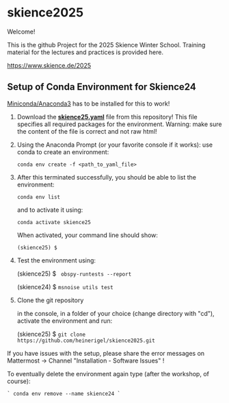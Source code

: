 # skience2025

Welcome!

This is the github Project for the 2025 Skience Winter School. Training material for the lectures and practices is provided here.

https://www.skience.de/2025


## Setup of Conda Environment for Skience24

[Miniconda/Anaconda3](https://docs.conda.io/en/latest/miniconda.html) has to be installed for this to work!

1) Download the [__skience25.yaml__](https://raw.githubusercontent.com/heinerigel/skience2024/main/skience24.yaml) file from this repository! This file specifies all required packages for the environment. Warning: make sure the content of the file is correct and not raw html!

2) Using the Anaconda Prompt (or your favorite console if it works): use conda to create an environment: 
  
   ` conda env create -f <path_to_yaml_file> `

3) After this terminated successfully, you should be able to list the environment: 
   
   ` conda env list `
   
   and to activate it using: 
   
   ` conda activate skience25 `

   When activated, your command line should show:
   
   ` (skience25) $ `  
   
4) Test the environment using: 
   
   (skience25) $ ` obspy-runtests --report`
   
   (skience24) $ ` msnoise utils test `
   

5) Clone the git repository

    in the console, in a folder of your choice (change directory with "cd"), activate the environment and run:
   
    (skience25) $ ` git clone https://github.com/heinerigel/skience2025.git `

If you have issues with the setup, please share the error messages on Mattermost -> Channel "Installation - Software Issues" !



To eventually delete the environment again type (after the workshop, of course):

    ` conda env remove --name skience24 `
